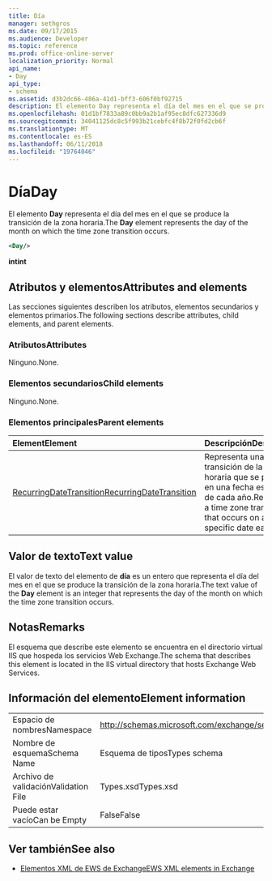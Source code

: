 ```yaml
---
title: Día
manager: sethgros
ms.date: 09/17/2015
ms.audience: Developer
ms.topic: reference
ms.prod: office-online-server
localization_priority: Normal
api_name:
- Day
api_type:
- schema
ms.assetid: d3b2dc66-486a-41d1-bff3-606f0bf92715
description: El elemento Day representa el día del mes en el que se produce la transición de la zona horaria.
ms.openlocfilehash: 01d1bf7833a89c0bb9a2b1af95ec8dfc627336d9
ms.sourcegitcommit: 34041125dc8c5f993b21cebfc4f8b72f0fd2cb6f
ms.translationtype: MT
ms.contentlocale: es-ES
ms.lasthandoff: 06/11/2018
ms.locfileid: "19764046"
---
```

# <a name="day"></a><span data-ttu-id="acad8-103">Día</span><span class="sxs-lookup"><span data-stu-id="acad8-103">Day</span></span>

<span data-ttu-id="acad8-104">El elemento **Day** representa el día del mes en el que se produce la transición de la zona horaria.</span><span class="sxs-lookup"><span data-stu-id="acad8-104">The **Day** element represents the day of the month on which the time zone transition occurs.</span></span> 
  
```xml
<Day/>
```

<span data-ttu-id="acad8-105">**int**</span><span class="sxs-lookup"><span data-stu-id="acad8-105">**int**</span></span>

## <a name="attributes-and-elements"></a><span data-ttu-id="acad8-106">Atributos y elementos</span><span class="sxs-lookup"><span data-stu-id="acad8-106">Attributes and elements</span></span>

<span data-ttu-id="acad8-107">Las secciones siguientes describen los atributos, elementos secundarios y elementos primarios.</span><span class="sxs-lookup"><span data-stu-id="acad8-107">The following sections describe attributes, child elements, and parent elements.</span></span>
  
### <a name="attributes"></a><span data-ttu-id="acad8-108">Atributos</span><span class="sxs-lookup"><span data-stu-id="acad8-108">Attributes</span></span>

<span data-ttu-id="acad8-109">Ninguno.</span><span class="sxs-lookup"><span data-stu-id="acad8-109">None.</span></span>
  
### <a name="child-elements"></a><span data-ttu-id="acad8-110">Elementos secundarios</span><span class="sxs-lookup"><span data-stu-id="acad8-110">Child elements</span></span>

<span data-ttu-id="acad8-111">Ninguno.</span><span class="sxs-lookup"><span data-stu-id="acad8-111">None.</span></span>
  
### <a name="parent-elements"></a><span data-ttu-id="acad8-112">Elementos principales</span><span class="sxs-lookup"><span data-stu-id="acad8-112">Parent elements</span></span>

|<span data-ttu-id="acad8-113">**Element**</span><span class="sxs-lookup"><span data-stu-id="acad8-113">**Element**</span></span>|<span data-ttu-id="acad8-114">**Descripción**</span><span class="sxs-lookup"><span data-stu-id="acad8-114">**Description**</span></span>|
|:-----|:-----|
|[<span data-ttu-id="acad8-115">RecurringDateTransition</span><span class="sxs-lookup"><span data-stu-id="acad8-115">RecurringDateTransition</span></span>](recurringdatetransition.md) <br/> |<span data-ttu-id="acad8-116">Representa una transición de la zona horaria que se produce en una fecha específica de cada año.</span><span class="sxs-lookup"><span data-stu-id="acad8-116">Represents a time zone transition that occurs on a specific date each year.</span></span>  <br/> |
   
## <a name="text-value"></a><span data-ttu-id="acad8-117">Valor de texto</span><span class="sxs-lookup"><span data-stu-id="acad8-117">Text value</span></span>

<span data-ttu-id="acad8-118">El valor de texto del elemento de **día** es un entero que representa el día del mes en el que se produce la transición de la zona horaria.</span><span class="sxs-lookup"><span data-stu-id="acad8-118">The text value of the **Day** element is an integer that represents the day of the month on which the time zone transition occurs.</span></span> 
  
## <a name="remarks"></a><span data-ttu-id="acad8-119">Notas</span><span class="sxs-lookup"><span data-stu-id="acad8-119">Remarks</span></span>

<span data-ttu-id="acad8-120">El esquema que describe este elemento se encuentra en el directorio virtual IIS que hospeda los servicios Web Exchange.</span><span class="sxs-lookup"><span data-stu-id="acad8-120">The schema that describes this element is located in the IIS virtual directory that hosts Exchange Web Services.</span></span>
  
## <a name="element-information"></a><span data-ttu-id="acad8-121">Información del elemento</span><span class="sxs-lookup"><span data-stu-id="acad8-121">Element information</span></span>

|||
|:-----|:-----|
|<span data-ttu-id="acad8-122">Espacio de nombres</span><span class="sxs-lookup"><span data-stu-id="acad8-122">Namespace</span></span>  <br/> |http://schemas.microsoft.com/exchange/services/2006/types  <br/> |
|<span data-ttu-id="acad8-123">Nombre de esquema</span><span class="sxs-lookup"><span data-stu-id="acad8-123">Schema Name</span></span>  <br/> |<span data-ttu-id="acad8-124">Esquema de tipos</span><span class="sxs-lookup"><span data-stu-id="acad8-124">Types schema</span></span>  <br/> |
|<span data-ttu-id="acad8-125">Archivo de validación</span><span class="sxs-lookup"><span data-stu-id="acad8-125">Validation File</span></span>  <br/> |<span data-ttu-id="acad8-126">Types.xsd</span><span class="sxs-lookup"><span data-stu-id="acad8-126">Types.xsd</span></span>  <br/> |
|<span data-ttu-id="acad8-127">Puede estar vacío</span><span class="sxs-lookup"><span data-stu-id="acad8-127">Can be Empty</span></span>  <br/> |<span data-ttu-id="acad8-128">False</span><span class="sxs-lookup"><span data-stu-id="acad8-128">False</span></span>  <br/> |
   
## <a name="see-also"></a><span data-ttu-id="acad8-129">Ver también</span><span class="sxs-lookup"><span data-stu-id="acad8-129">See also</span></span>

- [<span data-ttu-id="acad8-130">Elementos XML de EWS de Exchange</span><span class="sxs-lookup"><span data-stu-id="acad8-130">EWS XML elements in Exchange</span></span>](ews-xml-elements-in-exchange.md)

